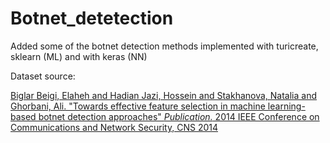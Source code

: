 # Botnet_detetection
Added some of the botnet detection methods implemented with turicreate, sklearn (ML)  and with keras (NN)


Dataset source:

[Biglar Beigi, Elaheh and Hadian Jazi, Hossein and Stakhanova, Natalia and Ghorbani, Ali. "Towards effective feature selection in machine learning-based botnet detection approaches" *Publication.* 2014 IEEE Conference on Communications and Network Security, CNS 2014](https://ieeexplore.ieee.org/document/6997492/)
